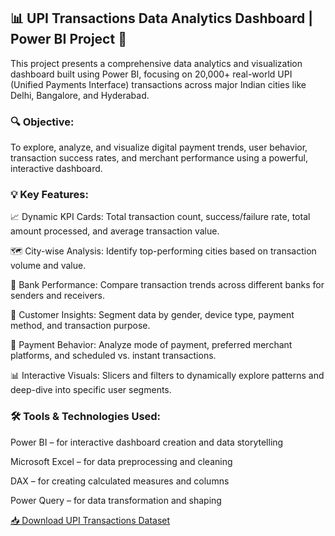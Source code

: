 ## 📊 UPI Transactions Data Analytics Dashboard | Power BI Project 🚀

This project presents a comprehensive data analytics and visualization dashboard built using Power BI, focusing on 20,000+ real-world UPI (Unified Payments Interface) transactions across major Indian cities like Delhi, Bangalore, and Hyderabad.

### 🔍 Objective:
To explore, analyze, and visualize digital payment trends, user behavior, transaction success rates, and merchant performance using a powerful, interactive dashboard.

### 💡 Key Features:
📈 Dynamic KPI Cards: Total transaction count, success/failure rate, total amount processed, and average transaction value.

🗺️ City-wise Analysis: Identify top-performing cities based on transaction volume and value.

🏦 Bank Performance: Compare transaction trends across different banks for senders and receivers.

👥 Customer Insights: Segment data by gender, device type, payment method, and transaction purpose.

🧾 Payment Behavior: Analyze mode of payment, preferred merchant platforms, and scheduled vs. instant transactions.

📊 Interactive Visuals: Slicers and filters to dynamically explore patterns and deep-dive into specific user segments.

### 🛠️ Tools & Technologies Used:

Power BI – for interactive dashboard creation and data storytelling

Microsoft Excel – for data preprocessing and cleaning

DAX – for creating calculated measures and columns

Power Query – for data transformation and shaping



[📥 Download UPI Transactions Dataset](https://github.com/PriyankaSingh-1803/Transaction/blob/main/Transaction_Data_Analytics_Project/UPI%2BTransactions.xlsx?raw=true)

